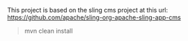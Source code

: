 This project is based on the sling cms project
at this url: https://github.com/apache/sling-org-apache-sling-app-cms


> mvn clean install
